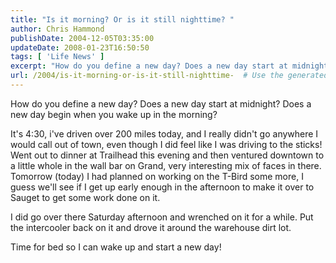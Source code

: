 ```yaml
---
title: "Is it morning? Or is it still nighttime? "
author: Chris Hammond
publishDate: 2004-12-05T03:35:00
updateDate: 2008-01-23T16:50:50
tags: [ 'Life News' ]
excerpt: "How do you define a new day? Does a new day start at midnight? Does a new day begin when you wake up in the morning? It's 4:30, i've driven over 200 miles today, and I really didn't go anywhere I would call out of town, even though I did feel like I was driving to the sticks! Went out to dinner at Trailhead this evening and then ventured downtown to a little whole in the wall bar on Grand, very interesting mix of faces in there. Tomorrow (today) I had planned on working on the T-Bird some more, I guess we'll see if I get up early enough in the afternoon to make it over to Sauget to get some work done on it. I did go over there Saturday afternoon and wrenched on it for a while. Put the intercooler back on it and drove it around the warehouse dirt lot. Time for bed so I can wake up and start a new..."
url: /2004/is-it-morning-or-is-it-still-nighttime-  # Use the generated URL with year
---
```

<P>How do you define a new day? Does a new day start at midnight? Does a new day begin when you wake up in the morning?</P> <P>It's 4:30, i've driven over 200 miles today, and I really didn't go anywhere I would call out of town, even though I did feel like I was driving to the sticks! Went out to dinner at Trailhead this evening and then ventured downtown to a little whole in the wall bar on Grand, very interesting mix of faces in there. Tomorrow (today) I had planned on working on the T-Bird some more, I guess we'll see if I get up early enough in the afternoon to make it over to Sauget to get some work done on it.</P> <P>I did go over there Saturday afternoon and wrenched on it for a while. Put the intercooler back on it and drove it around the warehouse dirt lot.</P> <P>Time for bed so I can wake up and start a new day!</P>
